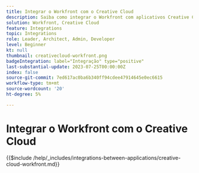 ```yaml
---
title: Integrar o Workfront com o Creative Cloud
description: Saiba como integrar o Workfront com aplicativos Creative Cloud.
solution: Workfront, Creative Cloud
feature: Integrations
topic: Integrations
role: Leader, Architect, Admin, Developer
level: Beginner
kt: null
thumbnail: creativecloud-workfront.png
badgeIntegration: label="Integração" type="positive"
last-substantial-update: 2023-07-25T00:00:00Z
index: false
source-git-commit: 7ed617ac0ba6b340ff94cdee47914645e0ec6615
workflow-type: tm+mt
source-wordcount: '20'
ht-degree: 5%

---
```



# Integrar o Workfront com o Creative Cloud

{{$include /help/_includes/integrations-between-applications/creative-cloud-workfront.md}}
